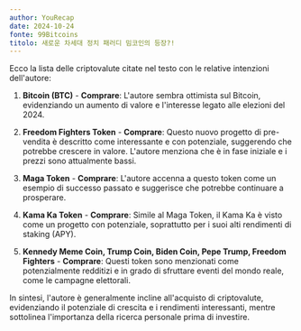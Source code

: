 ```yaml
---
author: YouRecap
date: 2024-10-24
fonte: 99Bitcoins
titolo: 새로운 차세대 정치 패러디 밈코인의 등장?!
---
```


Ecco la lista delle criptovalute citate nel testo con le relative intenzioni dell'autore:

1. **Bitcoin (BTC)** - **Comprare**: L'autore sembra ottimista sul Bitcoin, evidenziando un aumento di valore e l'interesse legato alle elezioni del 2024.

2. **Freedom Fighters Token** - **Comprare**: Questo nuovo progetto di pre-vendita è descritto come interessante e con potenziale, suggerendo che potrebbe crescere in valore. L'autore menziona che è in fase iniziale e i prezzi sono attualmente bassi.

3. **Maga Token** - **Comprare**: L'autore accenna a questo token come un esempio di successo passato e suggerisce che potrebbe continuare a prosperare.

4. **Kama Ka Token** - **Comprare**: Simile al Maga Token, il Kama Ka è visto come un progetto con potenziale, soprattutto per i suoi alti rendimenti di staking (APY).

5. **Kennedy Meme Coin, Trump Coin, Biden Coin, Pepe Trump, Freedom Fighters** - **Comprare**: Questi token sono menzionati come potenzialmente redditizi e in grado di sfruttare eventi del mondo reale, come le campagne elettorali.

In sintesi, l'autore è generalmente incline all'acquisto di criptovalute, evidenziando il potenziale di crescita e i rendimenti interessanti, mentre sottolinea l'importanza della ricerca personale prima di investire.
